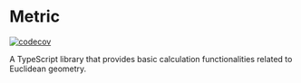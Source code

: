 # Metric

[![codecov](https://codecov.io/gh/atzlt/Metric/branch/master/graph/badge.svg?token=MXPBG4X6D9)](https://codecov.io/gh/atzlt/Metric)

A TypeScript library that provides basic calculation functionalities related to Euclidean geometry.
